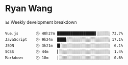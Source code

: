 # Ryan Wang

 <!-- waka-box start -->
📊 Weekly development breakdown
```text
Vue.js        🕓 40h27m █████████████████▋░░░░░░ 73.7%
JavaScript    🕓 9h24m  ████░░░░░░░░░░░░░░░░░░░░ 17.1%
JSON          🕓 3h21m  █▍░░░░░░░░░░░░░░░░░░░░░░  6.1%
SCSS          🕓 44m    ▎░░░░░░░░░░░░░░░░░░░░░░░  1.4%
Markdown      🕓 18m    ▏░░░░░░░░░░░░░░░░░░░░░░░  0.6%
```
<!-- Powered by https://github.com/YouEclipse/waka-box-go . -->
<!-- waka-box end -->
